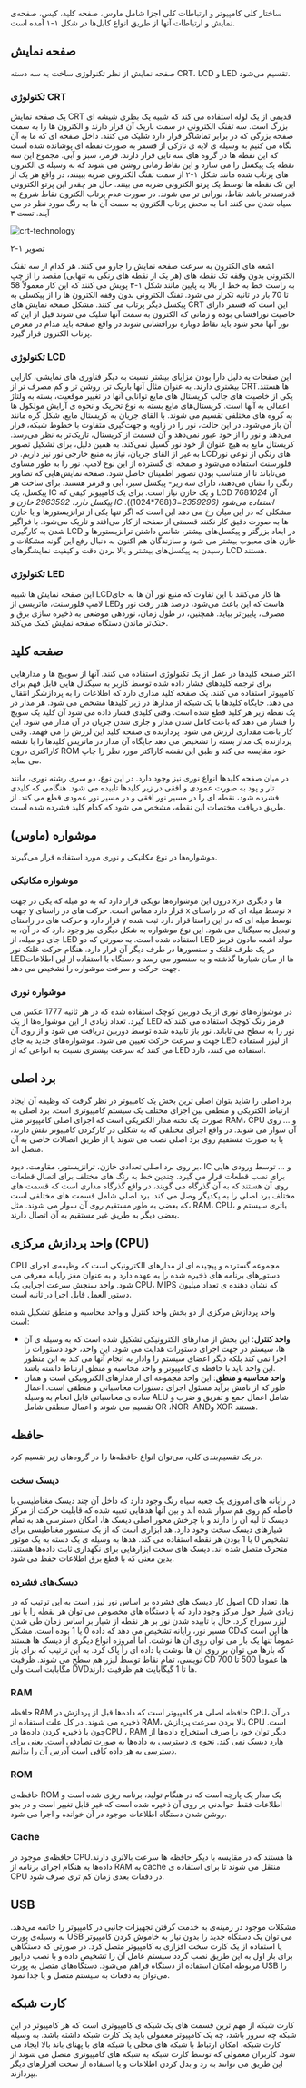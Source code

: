 ساختار کلی کامپیوتر و ارتباطات کلی اجزا شامل ماوس، صفحه کلید، کیس، صفحه‌ی نمایش و ارتباطات آنها از طریق انواع کابل‌ها در ‏شکل ۱-۱ آمده است.

## صفحه نمایش

صفحه نمایش از نظر تکنولوژی ساخت به سه دسته CRT، LCD و LED تقسیم می‌شود.

### تکنولوژی CRT

یک صفحه نمایش CRT قدیمی از یک لوله استفاده می کند که شبیه یک بطری شیشه ای بزرگ است. سه تفنگ الکترونی در سمت باریک آن قرار دارند و الکترون ها را به سمت صفحه بزرگی که در برابر تماشاگر قرار دارد شلیک می کنند. داخل صفحه ای که ما به آن نگاه می کنیم به وسیله ی لایه ی نازکی از فسفر به صورت نقطه ای پوشانده شده است که این نقطه ها در گروه های سه تایی قرار دارند. قرمز، سبز و آبی. مجموع این سه نقطه یک پیکسل را می سازد و این نقاط زمانی روشن می شوند که به وسیله ی الکترون های پرتاب شده مانند ‏شکل ۱-۲ از سمت تفنگ الکترونی ضربه ببینند، در واقع هر یک از این تک نقطه ها توسط یک پرتو الکترونی ضربه می بینند. حال هر چقدر این پرتو الکترونی قدرتمندتر باشد نقاط، نورانی تر می شوند. در صورت عدم پرتاب الکترون نقاط شروع به سیاه شدن می کنند اما به محض پرتاب الکترون به سمت آن ها به رنگ مورد نظر در می آیند. تست ۳

![crt-technology](..\imgs\basic\crt-technology.png)

<figcaption>تصویر ۱-۲</figcaption>

اشعه های الکترون به سرعت صفحه نمایش را جارو می کنند. هر کدام از سه تفنگ الکترونی بدون وقفه تک نقطه های (هر یک از نقطه های رنگی به تنهایی) مقصد را از چپ به راست خط به خط از بالا به پایین مانند ‏شکل ۱-۳ پویش می کنند که این کار معمولاً 58 تا 70 بار در ثانیه تکرار می شود. تفنگ الکترونی بدون وقفه الکترون ها را از پیکسلی به پیکسل دیگر پرتاب می کنند. مشکل صفحه نمایش های CRT این است که فسفر دارای خاصیت نورافشانی بوده و زمانی که الکترون به سمت آنها شلیک می شوند قبل از این که نور آنها محو شود باید نقاط دوباره نورافشانی شوند در واقع صفحه باید مدام در معرض پرتاب الکترون قرار گیرد.

### تکنولوژی LCD

این صفحات به دلیل دارا بودن مزایای بیشتر نسبت به دیگر فناوری های نمایشی، کارایی بیشتری دارند. به عنوان مثال آنها باریک تر، روشن تر و کم مصرف تر از CRTها هستند. یکی از خاصیت های جالب کریستال های مایع توانایی آنها در تغییر موقعیت، بسته به ولتاژ اعمالی به آنها است. کریستال‌های مایع بسته به نوع تحریک و نحوه ی آرایش مولکول ها به گروه های مختلفی تقسیم می شوند. با القای جریان به کریستال مایع، شکل گره مانند آن باز می‌شود. در این حالت، نور را در زاویه و جهت‌گیری متفاوت با خطوط شبکه، قرار می‌دهد و نور را از خود عبور نمی‌دهد و آن قسمت از کریستال، تاریک‌تر به نظر می‌رسد. کریستال مایع به هیچ عنوان از خود نور گسیل نمی‌کند. به همین دلیل، برای تشکیل تصویر به غیر از القای جریان، نیاز به منبع خارجی نور نیز داریم. در LCDهای رنگی از نوعی نور فلورسنت استفاده می‌شود و صفحه ای گسترده از این نوع لامپ، نور را به طور مساوی می‌تاباند تا از متناسب بودن تصویر اطمینان حاصل شود. صفحه نمایش‌هایی که تصاویر رنگی را نشان می‌دهند، دارای سه زیر- پیکسل سبز، آبی و قرمز هستند. برای ساخت هر پیکسل، یک IC و یک خازن نیاز است. برای یک کامپیوتر کیفی که LCD آن 768*1024 پیکسل دارد، 2963592 خازن و IC استفاده می‌شود (2359296=3*(768*1024)). مشکلی که در این میان رخ می دهد این است که اگر تنها یکی از ترانزیستورها و یا خازن ها به صورت دقیق کار نکنند قسمتی از صفحه از کار می‌افتد و تاریک می‌شود. با فراگیر شدن به کارگیری LCD در ابعاد بزرگتر و پیکسل‌های بیشتر، شانس داشتن ترانزیستورها و خازن های معیوب بیشتر می شود و سازندگان هم اکنون به دنبال رفع این گونه مشکلات و رسیدن به پیکسل‌های بیشتر و بالا بردن دقت و کیفیت نمایشگرهای LCD هستند.

### تکنولوژی LED

این صفحه نمایش ها شبیه LCDها کار می‌کنند با این تفاوت که منبع نور آن ها به جای لامپ فلورسنت، ماتریسی از LEDهاست که این باعث می‌شود، درصد هدر رفت نور و مصرف، پایین‌تر بیاید. همچنین، در طول زمان، نوردهی موضعی به ذخیره سازی برق و خنک‌تر ماندن دستگاه صفحه نمایش کمک می‌کند.

## صفحه کلید

اکثر صفحه کلیدها در عمل از یک تکنولوژی استفاده می کنند. آنها از سوییچ ها و مدارهایی برای ترجمه کلیدهای فشار داده شده توسط کاربر به سیگنال هایی قابل فهم برای کامپیوتر استفاده می کنند. یک صفحه کلید مداری دارد که اطلاعات را به پردازشگر انتقال می دهد. جایگاه کلیدها با یک شبکه از مدارها در زیر کلیدها مشخص می شود. هر مدار در یک نقطه زیر هر کلید قطع شده است. وقتی کلیدی فشار داده می شود آن کلید یک سویچ را فشار می دهد که باعث کامل شدن مدار و جاری شدن جریان در آن مدار می شود. این کار باعث مقداری لرزش می شود. پردازنده ی صفحه کلید این لرزش را می فهمد. وقتی پردازنده یک مدار بسته را تشخیص می دهد جایگاه آن مدار در ماتریس کلیدها را با نقشه کاراکتری درون ROM خود مقایسه می کند و طبق این نقشه کاراکتر مورد نظر را چاپ می نماید.

در میان صفحه کلیدها انواع نوری نیز وجود دارد. در این نوع، دو سری رشته نوری، مانند تار و پود به صورت عمودی و افقی در زیر کلیدها تابیده می شود. هنگامی که کلیدی فشرده شود، نقطه ای را در مسیر نور افقی و در مسیر نور عمودی قطع می کند. از طریق دریافت مختصات این نقطه، مشخص می شود که کدام کلید فشرده شده است.

## موشواره‌ (ماوس)

موشواره‌ها در نوع مکانیکی و نوری مورد استفاده قرار می‌گیرند.

### موشواره مکانیکی

درون این موشواره‌ها توپکی قرار دارد که به دو میله که یکی در جهت xها و دیگری در جهت y قرار دارد مماس است. حرکت های در راستای x توسط میله ای که در راستای x قرار دارد و حرکت های در راستای y توسط میله ای که در این راستا قرار دارد ثبت شده و تبدیل به سیگنال می شود. این نوع موشواره به شکل دیگری نیز وجود دارد که در آن، به جای دو میله، از LED استفاده شده است. به صورتی که دو LED مولد اشعه مادون قرمز در یک طرف غلتک و سنسورها در طرف دیگر آن قرار دارد. هنگام حرکت غلتک نور LEDها از میان شیارها گذشته و به سنسور می رسد و دستگاه با استفاده از این اطلاعات جهت حرکت و سرعت موشواره را تشخیص می دهد.

### موشواره نوری

در موشواره‌های نوری از یک دوربین کوچک استفاده شده که در هر ثانیه 1777 عکس می گیرد. تعداد زیادی از این موشواره‌ها از یک LED قرمز رنگ کوچک استفاده می کنند که نور را به سطح می تاباند. نور باز تابیده شده توسط دوربین دریافت می شود و از روی آن جهت و سرعت حرکت تعیین می شود. موشواره‌های جدید به جای LED از لیزر استفاده می کنند که سرعت بیشتری نسبت به انواعی که از LED استفاده می کنند، دارد.

## برد اصلی

برد اصلی را شاید بتوان اصلی ترین بخش یک کامپیوتر در نظر گرفت که وظیفه آن ایجاد ارتباط الکتریکی و منطقی بین اجزای مختلف یک سیستم کامپیوتری است. برد اصلی به صورت یک تخته مدار الکتریکی است که اجزای اصلی کامپیوتر مثل RAM، CPU و … روی آن سوار می شوند. در واقع اجزای مختلفی که به شکلی در کارکردن کامپیوتر نقش دارند، یا به صورت مستقیم روی برد اصلی نصب می شوند یا از طریق اتصالات خاصی به آن متصل اند.

بر روی برد اصلی تعدادی خازن، ترانزیستور، مقاومت، دیود، IC و … توسط ورودی هایی برای نصب قطعات قرار می گیرد. چندین خط به رنگ های مختلف برای اتصال قطعات روی آن هستند که به آن گذرگاه می گویند، در واقع گذرگاه مداری است که قسمت های مختلف برد اصلی را به یکدیگر وصل می کند. برد اصلی شامل قسمت های مختلفی است که بعضی به طور مستقیم روی آن سوار می شوند. مثل، RAM، CPU، باتری سیستم و بعضی دیگر به طریق غیر مستقیم به آن اتصال دارند.

## واحد پردازش مرکزی (CPU)

CPU مجموعه گسترده و پیچیده ای از مدارهای الکترونیکی است که وظیفه‌ی اجرای دستورهای برنامه های ذخیره شده را به عهده دارد و به عنوان مغز رایانه معرفی می شود. واحد سنجش سرعت اجرایی یک CPU، MIPS که نشان دهنده ی تعداد میلیون دستور العمل قابل اجرا در ثانیه است.

واحد پردازش مرکزی از دو بخش واحد کنترل و واحد محاسبه و منطق تشکیل شده است:

* **واحد کنترل**: این بخش از مدارهای الکترونیکی تشکیل شده است که به وسیله ی آن ها، سیستم در جهت اجرای دستورات هدایت می شود. این واحد، خود دستورات را اجرا نمی کند بلکه دیگر اعضای سیستم را وادار به انجام آنها می کند به این منظور این واحد باید با حافظه ی کامپیوتر و واحد محاسبه و منطق ارتباط داشته باشد.
* **واحد محاسبه و منطق**: این واحد مجموعه ای از مدارهای الکترونیکی است و همان طور که از نامش برآید مسئول اجرای دستورات محاسباتی و منطقی است. اعمال ساده ی محاسباتی قابل انجام به وسیله ALU شامل اعمال جمع و تفریق و ضرب و تقسیم می شوند و اعمال منطقی شامل OR ،NOR ،ANDو XOR هستند.

## حافظه

در یک تقسیم‌بندی کلی، می‌توان انواع حافظه‌ها را در گروه‌های زیر تقسیم کرد.

### دیسک سخت

 در رایانه های امروزی یک جعبه سیاه رنگ وجود دارد که داخل آن چند دیسک مغناطیسی با فاصله کم روی هم سوار شده اند و بین آنها هدهایی تعبیه شده که قابلیت حرکت از مرکز دیسک تا لبه آن را دارند و با چرخش محور اصلی دیسک ها، امکان دسترسی هد به تمام شیارهای دیسک سخت وجود دارد. هد ابزاری است که از یک سنسور مغناطیسی برای تشخیص 0 یا 1 بودن هر نقطه استفاده می کند. هدها به وسیله ی یک دسته به یک موتور متحرک متصل شده اند. دیسک های سخت ابزارهایی برای نگهداری ثابت داده‌ها هستند. بدین معنی که با قطع برق اطلاعات حفظ می شود.

### دیسک‌های فشرده

اصول کار دیسک های فشرده بر اساس نور لیزر است به این ترتیب که در CD ها، تعداد زیادی شیار حول مرکز وجود دارد که با دستگاه های مخصوص می توان هر نقطه را با نور لیزر سوراخ کرد. حال با تابیده شدن نور بر هر نقطه از شیار بر اساس زمان طی شدن مسیر نور، رایانه تشخیص می دهد که داده 0 یا 1 بوده است. مشکل CDها این است که عموماً تنها یک بار می توان روی آن ها نوشت. اما امروزه انواع دیگری از دیسک ها هستند که بارها می توان بر روی آن ها نوشت یا داده ای را پاک کرد. به این ترتیب که برای باز نویسی، تمام نقاط توسط لیزر هم سطح می شوند. ظرفیت CD ها عموماً 500 تا 700 مگابایت است ولی DVDها تا 1 گیگابایت هم ظرفیت دارند.

### RAM

حافظه RAM حافظه اصلی هر کامپیوتر است که داده‌ها قبل از پردازش در CPU، در آن ذخیره می شوند. در کل علت استفاده از RAM، بالا بردن سرعت پردازش CPU است. چون با ذخیره کردن داده‌ها درCPU ، RAM دیگر توان خود را صرف استخراج داده‌ها از هارد دیسک نمی کند. نحوه ی دسترسی به داده‌ها به صورت تصادفی است. یعنی برای دسترسی به هر داده کافی است آدرس آن را بدانیم.

### ROM

حافظه‌ی ROM یک مدار یک پارچه است که در هنگام تولید، برنامه ریزی شده است و اطلاعات فقط خواندنی بر روی آن ذخیره شده است که غیر قابل تغییر است و در بدو روشن شدن دستگاه اطلاعات موجود در آن خوانده و اجرا می شود.

### Cache

حافظه‌ی موجود در CPUها هستند که در مقایسه با دیگر حافظه ها سرعت بالاتری دارند. داده‌ها به هنگام اجرای برنامه از RAM به cache منتقل می شوند تا برای استفاده ی CPU در دفعات بعدی زمان کم تری صرف شود.

## USB

مشکلات موجود در زمینه‌ی به خدمت گرفتن تجهیزات جانبی در کامپیوتر را خاتمه می‌دهد. به وسیله‌ی پورت USB می توان یک دستگاه جدید را بدون نیاز به خاموش کردن کامپیوتر یا استفاده از یک کارت سخت افزاری به کامپیوتر متصل کرد. در صورتی که دستگاهی برای بار اول به این طریق نصب گردد سیستم عامل آن را تشخیص داده و با نصب درایور مربوطه امکان استفاده از دستگاه فراهم می‌شود. دستگاه‌های متصل به پورت USB را می‌توان به دفعات به سیستم متصل و یا جدا نمود.

## کارت شبکه

کارت شبکه از مهم ترین قسمت های یک شبکه ی کامپیوتری است که هر کامپیوتر در این شبکه چه سرور باشد، چه یک کامپیوتر معمولی باید یک کارت شبکه داشته باشد. به وسیله کارت شبکه، امکان ارتباط با شبکه های محلی یا شبکه های با پهنای باند بالا ایجاد می شود. کاربران معمولی که توسط کارت شبکه به شبکه های کامپیوتری متصل می شوند از این طریق می توانند به رد و بدل کردن اطلاعات و یا استفاده از سخت افزارهای دیگر بپردازند.